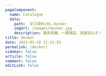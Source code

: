 ```yaml
---
pageComponent: 
  name: Catalogue 
  data: 
    path:  学习资料/01.docker 
    imgUrl: /images/docker.jpg 
    description: 服务部署，一键搞定。就是这么牛！
title: docker 
date: 2022-01-18 11:51:53 
permalink: /docker/
sidebar: false 
article: false 
comment: false 
editLink: false 
---
```

